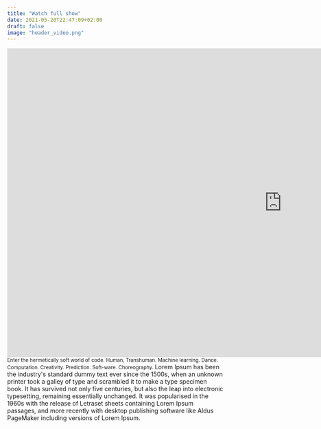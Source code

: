 ```yaml
---
title: "Watch full show"
date: 2021-05-20T22:47:09+02:00
draft: false
image: "header_video.png"
---
```


<iframe id="show-video" title="vimeo-player" src="https://player.vimeo.com/video/559893868" 
    width="1280" height="720" frameborder="0" allowfullscreen></iframe>

<small>
Enter the hermetically soft world of code. Human, Transhuman. Machine learning. Dance. Computation. Creativity. Prediction. Soft-ware. Choreography.
</small>
Lorem Ipsum has been the industry's standard dummy text ever since the 1500s, when an unknown printer took a galley of type and scrambled it to make a type specimen book. It has survived not only five centuries, but also the leap into electronic typesetting, remaining essentially unchanged. It was popularised in the 1960s with the release of Letraset sheets containing Lorem Ipsum passages, and more recently with desktop publishing software like Aldus PageMaker including versions of Lorem Ipsum.